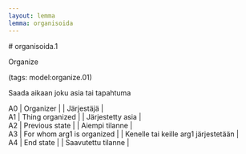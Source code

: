 ```yaml
---
layout: lemma
lemma: organisoida
---
```


<div class="sense">
# <span class="sensename">organisoida.1</span>

<span class="description">Organize</span>

(tags: model:organize.01)

<span class="description">Saada aikaan joku asia tai tapahtuma</span>

A0 | Organizer |   | Järjestäjä |  
A1 | Thing organized |   | Järjestetty asia |  
A2 | Previous state |   | Aiempi tilanne |  
A3 | For whom arg1 is organized |   | Kenelle tai keille arg1 järjestetään |  
A4 | End state |   | Saavutettu tilanne |  

</div>

